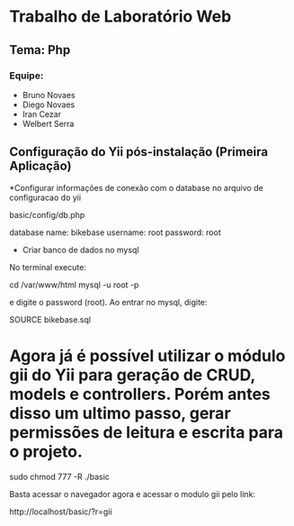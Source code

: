# Trabalho de Laboratório Web
## Tema: Php
### Equipe:
  * Bruno Novaes
  * Diego Novaes
  * Iran Cezar
  * Welbert Serra


## Configuração do Yii pós-instalação (Primeira Aplicação)

*Configurar informações de conexão com o  database no arquivo de configuracao do yii

basic/config/db.php

database name: bikebase
username: root
password: root

* Criar banco de dados no mysql

No terminal execute:

cd /var/www/html
mysql -u root -p

e digite o password (root). Ao entrar no mysql, digite:

SOURCE bikebase.sql

# Agora já é possível utilizar o módulo gii do Yii para geração de CRUD, models e controllers. Porém antes disso um ultimo passo, gerar permissões de leitura e escrita para o projeto.

sudo chmod 777 -R ./basic

Basta acessar o navegador agora e acessar o modulo gii pelo link:

http://localhost/basic/?r=gii

